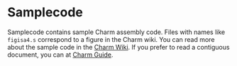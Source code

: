 # Samplecode
Samplecode contains sample Charm assembly code. Files with names like `figisa4.s` correspond to a figure in the Charm wiki. You can read more about the sample code in the [Charm Wiki](https://github.com/gustycooper/charm/wiki). If you prefer to read a contiguous document, you can at [Charm Guide](https://gusty.bike/charm.html).

